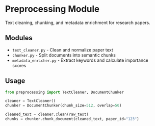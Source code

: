 # Preprocessing Module

Text cleaning, chunking, and metadata enrichment for research papers.

## Modules

- `text_cleaner.py` - Clean and normalize paper text
- `chunker.py` - Split documents into semantic chunks
- `metadata_enricher.py` - Extract keywords and calculate importance scores

## Usage
```python
from preprocessing import TextCleaner, DocumentChunker

cleaner = TextCleaner()
chunker = DocumentChunker(chunk_size=512, overlap=50)

cleaned_text = cleaner.clean(raw_text)
chunks = chunker.chunk_document(cleaned_text, paper_id="123")
```
